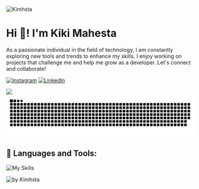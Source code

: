 <p align="left"> <img src="https://komarev.com/ghpvc/?username=Kimhsta&label=Profile%20views&color=0e75b6&style=flat" alt="Kimhsta" /> </p>

# Hi 👋! I'm Kiki Mahesta

As a passionate individual in the field of technology, I am constantly exploring new tools and trends to enhance my skills. I enjoy working on projects that challenge me and help me grow as a developer. Let's connect and collaborate!

<!-- ## 🌐 Socials: -->

[![Instagram](https://img.shields.io/badge/Instagram-%23E4405F.svg?logo=Instagram&logoColor=white)](https://instagram.com/arc.hikoo) [![LinkedIn](https://img.shields.io/badge/LinkedIn-%230077B5.svg?logo=linkedin&logoColor=white)](https://www.linkedin.com/in/eka-rizki-suwarno/)

<!-- ## 💻 Technical Skills:

- **Frontend Development:** HTML/CSS3, JavaScript, Bootstrap
- **Tools and Design:** VSCode, GitHub, Figma -->

<!--horizontal divider(gradiant)-->
<img src="https://user-images.githubusercontent.com/73097560/115834477-dbab4500-a447-11eb-908a-139a6edaec5c.gif">

<!--- snake -->
<div align="left">
  <img src="https://github.com/1999AZZAR/1999AZZAR/blob/readme/resources/grid-snake.svg" alt="snake" />
</div>

## 🧰 Languages and Tools:

![My Skills](https://skillicons.dev/icons?i=vscode,html,css,php,laravel,js,react,python,mysql,github,git,materialui,bootstrap,tailwind,cpp,figma)
<br/>

<div align="left">
  <img src="https://github-readme-activity-graph.vercel.app/graph?username=Kimhsta&theme=github-compact&radius=16" height="auto" alt="by Kimhsta"/>
</div>
